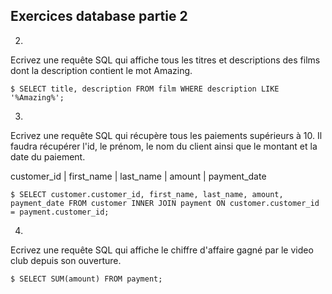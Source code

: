 ## Exercices database partie 2

2.
Ecrivez une requête SQL qui affiche tous les titres et descriptions des films dont la description contient le mot Amazing.

```
$ SELECT title, description FROM film WHERE description LIKE '%Amazing%';
```

3.
Ecrivez une requête SQL qui récupère tous les paiements supérieurs à 10. Il faudra récupérer l'id, le prénom, le nom du client ainsi que le montant et la date du paiement.

customer_id | first_name |  last_name   | amount |        payment_date

```
$ SELECT customer.customer_id, first_name, last_name, amount, payment_date FROM customer INNER JOIN payment ON customer.customer_id = payment.customer_id;
```

4.
Ecrivez une requête SQL qui affiche le chiffre d'affaire gagné par le video club depuis son ouverture.

```
$ SELECT SUM(amount) FROM payment;
```

